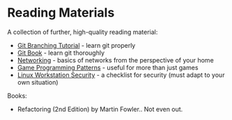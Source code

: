 # Reading Materials

A collection of further, high-quality reading material:

* [Git Branching Tutorial](https://learngitbranching.js.org/) - learn git properly
* [Git Book](https://git-scm.com/book/) - learn git thoroughly
* [Networking](https://www.homenethowto.com/) - basics of networks from the perspective of your home
* [Game Programming Patterns](http://gameprogrammingpatterns.com/) - useful for more than just games
* [Linux Workstation Security](https://github.com/lfit/itpol/blob/master/linux-workstation-security.md) - a checklist for security \(must adapt to your own situation\)

Books:

* Refactoring \(2nd Edition\) by Martin Fowler.. Not even out.



